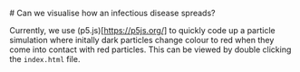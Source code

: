# Can we visualise how an infectious disease spreads?

Currently, we use (p5.js)[https://p5js.org/] to quickly code up a particle simulation where initally dark particles change colour to red when they come into contact with red particles.
This can be viewed by double clicking the `index.html` file.